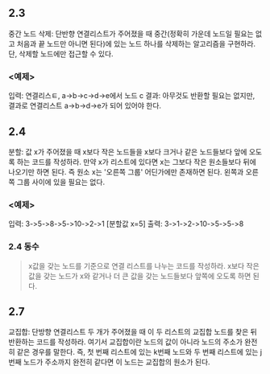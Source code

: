 ﻿## 2.3

중간 노드 삭제: 단반향 연결리스트가 주어졌을 때 중간(정확히 가운데 노드일 필요는 없고 처음과 끝 노드만 아니면 된다)에
있는 노드 하나를 삭제하는 알고리즘을 구현하라. 단, 삭제할 노드에만 접근할 수 있다.
### <예제>

입력: 연결리스ㅌ, a->b->c->d->e에서 노드 c
결과: 아무것도 반환할 필요는 없지만, 결과로 연결리스트 a->b->d->e가 되어 있어야 한다.


## 2.4

분할: 값 x가 주어졌을 때 x보다 작은 노드들을 x보다 크거나 같은 노드들보다 앞에 오도록 하는 코드를 작성하라.
만약 x가 리스트에 있다면 x는 그보다 작은 원소들보다 뒤에 나오기만 하면 된다.
즉 원소 x는 '오른쪽 그룹' 어딘가에만 존재하면 된다. 왼쪽과 오른쪽 그룹 사이에 있을 필요는 없다.

### <예제>

입력: 3->5->8->5->10->2->1 [분할값 x=5]
출력: 3->1->2->10->5->5->8

### 2.4 동수

> x값을 갖는 노드를 기준으로 연결 리스트를 나누는 코드를 작성하라. x보다 작은
값을 갖는 노드가 x와 같거나 더 큰 값을 갖는 노드들보다 앞쪽에 오도록 하면
된다.


## 2.7

교집합: 단방향 연결리스트 두 개가 주어졌을 때 이 두 리스트의 교집합 노드를 찾은 뒤 반환하는 코드를 작성하라.
여기서 교집합이란 노드의 값이 아니라 노드의 주소가 완전히 같은 경우를 말한다.
즉, 첫 번째 리스트에 있는 k번째 노드와 두 번째 리스트에 있는 j번째 노드가 주소까지 완전히 같다면 이 노드는 교집합의 원소가 된다.
